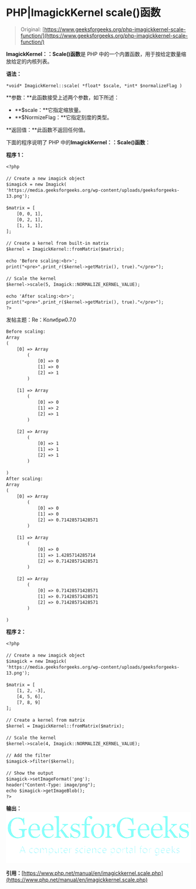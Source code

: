 # PHP|ImagickKernel scale()函数

> Original: [https://www.geeksforgeeks.org/php-imagickkernel-scale-function/](https://www.geeksforgeeks.org/php-imagickkernel-scale-function/)

**ImagickKernel：：Scale()函数**是 PHP 中的一个内置函数，用于按给定数量缩放给定的内核列表。

**语法：**

```
*void* ImagickKernel::scale( *float* $scale, *int* $normalizeFlag )
```

**参数：**此函数接受上述两个参数，如下所述：

*   **$scale：**它指定缩放量。
*   **$NormizeFlag：**它指定刻度的类型。

**返回值：**此函数不返回任何值。

下面的程序说明了 PHP 中的**ImagickKernel：：Scale()函数**：

**程序 1：**

```
<?php

// Create a new imagick object
$imagick = new Imagick(
'https://media.geeksforgeeks.org/wp-content/uploads/geeksforgeeks-13.png');

$matrix = [
    [0, 0, 1],
    [0, 2, 1],
    [1, 1, 1],
];

// Create a kernel from built-in matrix
$kernel = ImagickKernel::fromMatrix($matrix);

echo 'Before scaling:<br>';
print("<pre>".print_r($kernel->getMatrix(), true)."</pre>");

// Scale the kernel
$kernel->scale(5, Imagick::NORMALIZE_KERNEL_VALUE);

echo 'After scaling:<br>';
print("<pre>".print_r($kernel->getMatrix(), true)."</pre>");
?>
```

发帖主题：Re：Колибри0.7.0

```
Before scaling:
Array
(
    [0] => Array
        (
            [0] => 0
            [1] => 0
            [2] => 1
        )

    [1] => Array
        (
            [0] => 0
            [1] => 2
            [2] => 1
        )

    [2] => Array
        (
            [0] => 1
            [1] => 1
            [2] => 1
        )

)
After scaling:
Array
(
    [0] => Array
        (
            [0] => 0
            [1] => 0
            [2] => 0.71428571428571
        )

    [1] => Array
        (
            [0] => 0
            [1] => 1.4285714285714
            [2] => 0.71428571428571
        )

    [2] => Array
        (
            [0] => 0.71428571428571
            [1] => 0.71428571428571
            [2] => 0.71428571428571
        )

)
```

**程序 2：**

```
<?php

// Create a new imagick object
$imagick = new Imagick(
'https://media.geeksforgeeks.org/wp-content/uploads/geeksforgeeks-13.png');

$matrix = [
    [1, 2, -3],
    [4, 5, 6],
    [7, 8, 9]
];

// Create a kernel from matrix
$kernel = ImagickKernel::fromMatrix($matrix);

// Scale the kernel
$kernel->scale(4, Imagick::NORMALIZE_KERNEL_VALUE);

// Add the filter
$imagick->filter($kernel);

// Show the output
$imagick->setImageFormat('png');
header("Content-Type: image/png");
echo $imagick->getImageBlob();
?>
```

**输出：**
![](img/e216beea6bd18b53b49b99c0fc733823.png)

**引用：**[https://www.php.net/manual/en/imagickkernel.scale.php](https://www.php.net/manual/en/imagickkernel.scale.php)